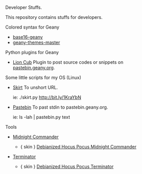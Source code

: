 Developer Stuffs.

This repository contains stuffs for developers.

Colored syntax for Geany
- [base16-geany](https://github.com/mlleparker/DevStuff/tree/master/base16-geany)
- [geany-themes-master](https://github.com/mlleparker/DevStuff/tree/master/geany-themes-master)


Python plugins for Geany
- [Lion Cub](https://github.com/mlleparker/DevStuff/tree/master/GeanyPy/Plugins/Lion%20Cub)
  Plugin to post source codes or snippets on [pastebin.geany.org](http://pastebin.geany.org).

Some little scripts for my OS (Linux)
- [Skirt](https://github.com/mlleparker/DevStuff/tree/master/OS/)
  To unshort URL.

  ie: ./skirt.py http://bit.ly/1KraYbN

- [Pastebin](https://github.com/mlleparker/DevStuff/tree/master/OS/)
  To past stdin to pastebin.geany.org.

  ie: ls -lah | pastebin.py text


Tools
- [Midnight Commander](https://github.com/mlleparker/DevStuff/tree/master/OS/mc/)
    - { skin } [Debianized Hocus Pocus Midnight Commander](https://github.com/mlleparker/DevStuff/tree/master/OS/mc/skins/)

- [Terminator](https://github.com/mlleparker/DevStuff/tree/master/OS/terminator/)
    - { skin } [Debianized Hocus Pocus Terminator](https://github.com/mlleparker/DevStuff/tree/master/OS/terminator/)
